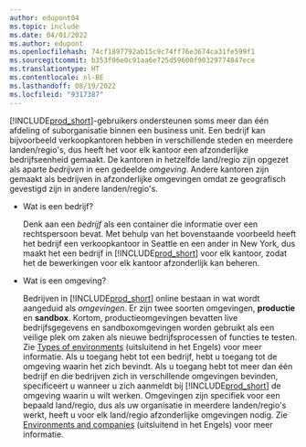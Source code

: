 ```yaml
---
author: edupont04
ms.topic: include
ms.date: 04/01/2022
ms.author: edupont
ms.openlocfilehash: 74cf1897792ab15c9c74ff76e3674ca31fe599f1
ms.sourcegitcommit: b353f06e0c91aa6e725d59600f90329774847ece
ms.translationtype: HT
ms.contentlocale: nl-BE
ms.lasthandoff: 08/19/2022
ms.locfileid: "9317387"
---
```

[!INCLUDE[prod_short](prod_short.md)]-gebruikers ondersteunen soms meer dan één afdeling of suborganisatie binnen een business unit. Een bedrijf kan bijvoorbeeld verkoopkantoren hebben in verschillende steden en meerdere landen/regio's, dus heeft het voor elk kantoor een afzonderlijke bedrijfseenheid gemaakt. De kantoren in hetzelfde land/regio zijn opgezet als aparte *bedrijven* in een gedeelde *omgeving*. Andere kantoren zijn gemaakt als bedrijven in afzonderlijke omgevingen omdat ze geografisch gevestigd zijn in andere landen/regio's.

- Wat is een bedrijf?

  Denk aan een *bedrijf* als een container die informatie over een rechtspersoon bevat. Met behulp van het bovenstaande voorbeeld heeft het bedrijf een verkoopkantoor in Seattle en een ander in New York, dus maakt het een bedrijf in [!INCLUDE[prod_short](prod_short.md)] voor elk kantoor, zodat het de bewerkingen voor elk kantoor afzonderlijk kan beheren.

- Wat is een omgeving?

  Bedrijven in [!INCLUDE[prod_short](prod_short.md)] online bestaan in wat wordt aangeduid als *omgevingen*. Er zijn twee soorten omgevingen, **productie** en **sandbox**. Kortom, productieomgevingen bevatten live bedrijfsgegevens en sandboxomgevingen worden gebruikt als een veilige plek om zaken als nieuwe bedrijfsprocessen of functies te testen. Zie [Types of environments](/dynamics365/business-central/dev-itpro/administration/tenant-admin-center-environments#types-of-environments) (uitsluitend in het Engels) voor meer informatie. Als u toegang hebt tot een bedrijf, hebt u toegang tot de omgeving waarin het zich bevindt. Als u toegang hebt tot meer dan één bedrijf en die bedrijven zich in verschillende omgevingen bevinden, specificeert u wanneer u zich aanmeldt bij [!INCLUDE[prod_short](prod_short.md)] de omgeving waarin u wilt werken. Omgevingen zijn specifiek voor een bepaald land/regio, dus als uw organisatie in meerdere landen/regio's werkt, heeft u voor elk land/regio afzonderlijke omgevingen nodig. Zie [Environments and companies](/dynamics365/business-central/dev-itpro/administration/tenant-environment-topology#environments-and-companies) (uitsluitend in het Engels) voor meer informatie.
